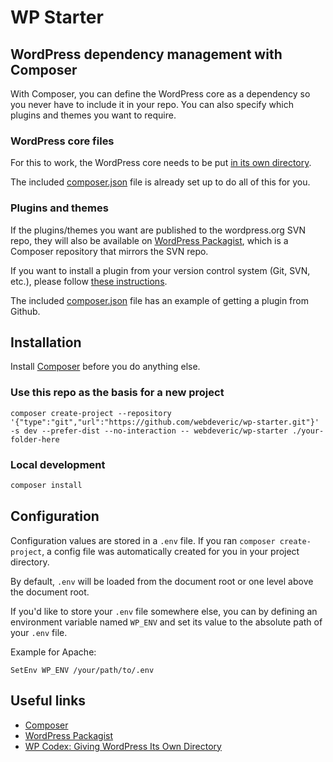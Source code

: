 # WP Starter

## WordPress dependency management with Composer

With Composer, you can define the WordPress core as a dependency so you never have to include it in your repo.
You can also specify which plugins and themes you want to require.

### WordPress core files

For this to work, the WordPress core needs to be put [in its own directory](https://codex.wordpress.org/Giving_WordPress_Its_Own_Directory).

The included [composer.json](composer.json) file is already set up to do all of this for you.

### Plugins and themes

If the plugins/themes you want are published to the wordpress.org SVN repo, they will also be available on [WordPress Packagist](http://wpackagist.org), which is a Composer repository that mirrors the SVN repo.

If you want to install a plugin from your version control system (Git, SVN, etc.), please follow [these instructions](https://getcomposer.org/doc/05-repositories.md#vcs).

The included [composer.json](composer.json) file has an example of getting a plugin from Github.

## Installation

Install [Composer](https://getcomposer.org/) before you do anything else.

### Use this repo as the basis for a new project

```
composer create-project --repository '{"type":"git","url":"https://github.com/webdeveric/wp-starter.git"}' -s dev --prefer-dist --no-interaction -- webdeveric/wp-starter ./your-folder-here
```

### Local development

```bash
composer install
```

## Configuration

Configuration values are stored in a `.env` file.
If you ran `composer create-project`, a config file was automatically created for you in your project directory.

By default, `.env` will be loaded from the document root or one level above the document root.

If you'd like to store your `.env` file somewhere else, you can by defining an environment variable named `WP_ENV` and set its value to the absolute path of your `.env` file.

Example for Apache:

```apacheconf
SetEnv WP_ENV /your/path/to/.env
```

## Useful links

- [Composer](https://getcomposer.org/)
- [WordPress Packagist](http://wpackagist.org)
- [WP Codex: Giving WordPress Its Own Directory](https://codex.wordpress.org/Giving_WordPress_Its_Own_Directory)
